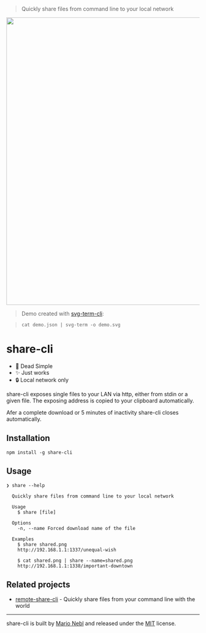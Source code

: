 > Quickly share files from command line to your local network

<p align="center">
  <img width="750" src="https://cdn.rawgit.com/marionebl/share-cli/299fa583/demo.svg">
</p>

> Demo created with [svg-term-cli](https://github.com/marionebl/svg-term-cli):

> `cat demo.json | svg-term -o demo.svg`

# share-cli

* :rocket: Dead Simple
* :sparkles: Just works
* :lock: Local network only

share-cli exposes single files to your LAN via http, either from stdin or a given file.
The exposing address is copied to your clipboard automatically.

Afer a complete download or 5 minutes of inactivity share-cli closes automatically.

## Installation

```
npm install -g share-cli
```

## Usage

```
❯ share --help

  Quickly share files from command line to your local network

  Usage
    $ share [file]

  Options
    -n, --name Forced download name of the file

  Examples
    $ share shared.png
    http://192.168.1.1:1337/unequal-wish

    $ cat shared.png | share --name=shared.png
    http://192.168.1.1:1338/important-downtown
```


## Related projects

*  [remote-share-cli](https://github.com/marionebl/remote-share-cli) - Quickly share files from your command line with the world


---
share-cli is built by [Mario Nebl](https://github.com/marionebl) and released
under the [MIT](./license.md) license.
